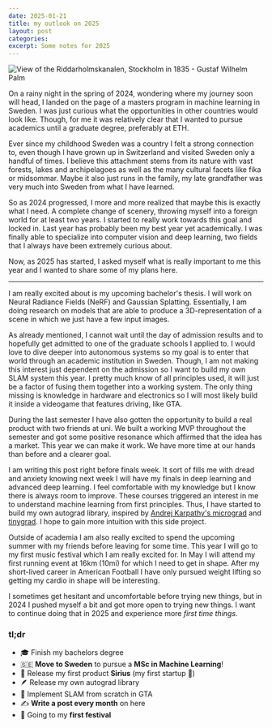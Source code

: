 ```yaml
---
date: 2025-01-21
title: my outlook on 2025
layout: post
categories: 
excerpt: Some notes for 2025
---
```


![View of the Riddarholmskanalen, Stockholm in 1835 - Gustaf Wilhelm Palm](/images/posts/palm-gustaf.jpg)

On a rainy night in the spring of 2024, wondering where my journey soon will head, I landed on the page of a masters program in machine learning in Sweden. I was just curious what the opportunities in other countries would look like. Though, for me it was relatively clear that I wanted to pursue academics until a graduate degree, preferably at ETH. 

Ever since my childhood Sweden was a country I felt a strong connection to, even though I have grown up in Switzerland and visited Sweden only a handful of times. I believe this attachment stems from its nature with vast forests, lakes and archipelagoes as well as the many cultural facets like fika or midsommar. Maybe it also just runs in the family, my late grandfather was very much into Sweden from what I have learned.

So as 2024 progressed, I more and more realized that maybe this is exactly what I need. A complete change of scenery, throwing myself into a foreign world for at least two years. I started to really work towards this goal and locked in. Last year has probably been my best year yet academically. I was finally able to specialize into computer vision and deep learning, two fields that I always have been extremely curious about.

Now, as 2025 has started, I asked myself what is really important to me this year and I wanted to share some of my plans here.

---

I am really excited about is my upcoming bachelor's thesis. I will work on Neural Radiance Fields (NeRF) and Gaussian Splatting. Essentially, I am doing research on models that are able to produce a 3D-representation of a scene in which we just have a few input images.

As already mentioned, I cannot wait until the day of admission results and to hopefully get admitted to one of the graduate schools I applied to. I would love to dive deeper into autonomous systems so my goal is to enter that world through an academic institution in Sweden. Though, I am not making this interest just dependent on the admission so I want to build my own SLAM system this year. I pretty much know of all principles used, it will just be a factor of fusing them together into a working system. The only thing missing is knowledge in hardware and electronics so I will most likely build it inside a videogame that features driving, like GTA.

During the last semester I have also gotten the opportunity to build a real product with two friends at uni. We built a working MVP throughout the semester and got some positive resonance which affirmed that the idea has a market. This year we can make it work. We have more time at our hands than before and a clearer goal.

I am writing this post right before finals week. It sort of fills me with dread and anxiety knowing next week I will have my finals in deep learning and advanced deep learning. I feel comfortable with my knowledge but I know there is always room to improve. These courses triggered an interest in me to understand machine learning from first principles. Thus, I have started to build my own autograd library, inspired by [Andrej Karpathy's micrograd](https://youtu.be/VMj-3S1tku0) and [tinygrad](https://github.com/tinygrad/tinygrad). I hope to gain more intuition with this side project.

Outside of academia I am also really excited to spend the upcoming summer with my friends before leaving for some time. This year I will go to my first music festival which I am really excited for. In May I will attend my first running event at 16km (10mi) for which I need to get in shape. After my short-lived career in American Football I have only pursued weight lifting so getting my cardio in shape will be interesting.

I sometimes get hesitant and uncomfortable before trying new things, but in 2024 I pushed myself a bit and got more open to trying new things. I want to continue doing that in 2025 and experience more _first time things_.
### tl;dr
- 🎓 Finish my bachelors degree
- 🇸🇪 **Move to Sweden** to pursue a **MSc in Machine Learning**!
- 📅 Release my first product **Sirius** (my first startup 👀)
- 🪶 Release my own autograd library
- 🚗 Implement SLAM from scratch in GTA
- ✍️ **Write a post every month** on here
- 🕺 Going to my **first festival**
